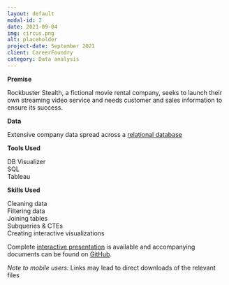 ```yaml
---
layout: default
modal-id: 2
date: 2021-09-04
img: circus.png
alt: placeholder
project-date: September 2021
client: CareerFoundry
category: Data analysis
---
```

**Premise**

Rockbuster Stealth, a fictional movie rental company, seeks to launch their own streaming video service and needs customer and sales information to ensure its success.

**Data**

Extensive company data spread across a [relational database](http://www.postgresqltutorial.com/wp-content/uploads/2019/05/dvdrental.zip)

**Tools Used**

DB Visualizer  
SQL  
Tableau

**Skills Used**

Cleaning data  
Filtering data  
Joining tables  
Subqueries & CTEs  
Creating interactive visualizations

Complete [interactive presentation](https://public.tableau.com/app/profile/errol.hinkamp/viz/Task3_10_16304181479750/RockbusterDataAnalysis?publish=yes) is available and accompanying documents can be found on [GitHub](https://github.com/ehinkamp/RockbusterStealth).

_Note to mobile users:_ Links may lead to direct downloads of the relevant files
